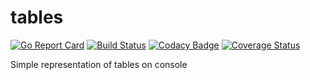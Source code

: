 # tables
[![Go Report Card](https://goreportcard.com/badge/github.com/saromanov/tables)](https://goreportcard.com/report/github.com/saromanov/tables)
[![Build Status](https://travis-ci.org/saromanov/tables.svg?branch=master)](https://travis-ci.org/saromanov/tables)
[![Codacy Badge](https://api.codacy.com/project/badge/Grade/1351fe8963a24b93a273d0c0f91fadfb)](https://www.codacy.com/app/saromanov/tables?utm_source=github.com&amp;utm_medium=referral&amp;utm_content=saromanov/tables&amp;utm_campaign=Badge_Grade)
[![Coverage Status](https://coveralls.io/repos/github/saromanov/tables/badge.svg?branch=master)](https://coveralls.io/github/saromanov/tables?branch=master)

Simple representation of tables on console